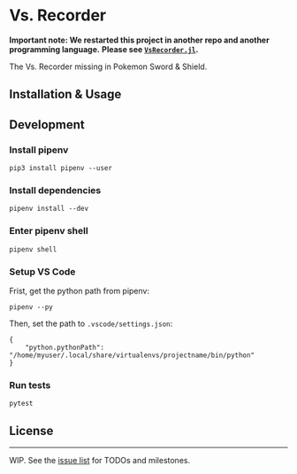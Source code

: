 # Vs. Recorder

**Important note: We restarted this project in another repo and another programming language.**
**Please see [`VsRecorder.jl`](https://github.com/Wild-Area/VsRecorder.jl).**

The Vs. Recorder missing in Pokemon Sword & Shield.

## Installation & Usage

## Development

### Install pipenv

```
pip3 install pipenv --user
```

### Install dependencies

```
pipenv install --dev
```

### Enter pipenv shell

```
pipenv shell
```

### Setup VS Code

Frist, get the python path from pipenv:

```
pipenv --py
```

Then, set the path to `.vscode/settings.json`:
```
{
    "python.pythonPath": "/home/myuser/.local/share/virtualenvs/projectname/bin/python"
}
```

### Run tests

```
pytest
```

## License

-----
WIP. See the [issue list](https://github.com/sunoru/Vs.Recorder/issues) for TODOs and milestones.
